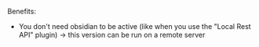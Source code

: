 Benefits:

- You don't need obsidian to be active (like when you use the "Local Rest API" plugin) → this version can be run on a remote server
